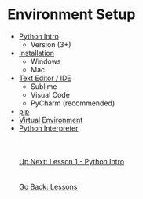 # Environment Setup
* [Python Intro](what-is-python.md)
    * Version (3+)
* [Installation](installing-python.md)
    * Windows
    * Mac
* [Text Editor / IDE](text-editor.md)
    * Sublime
    * Visual Code
    * PyCharm (recommended)
* [pip](pip.md)
* [Virtual Environment](virtual-environment.md)
* [Python Interpreter](python-interpreter.md)
\
\
\
\
[Up Next: Lesson 1 - Python Intro](what-is-python.md)
\
\
\
[Go Back: Lessons](../README.md)